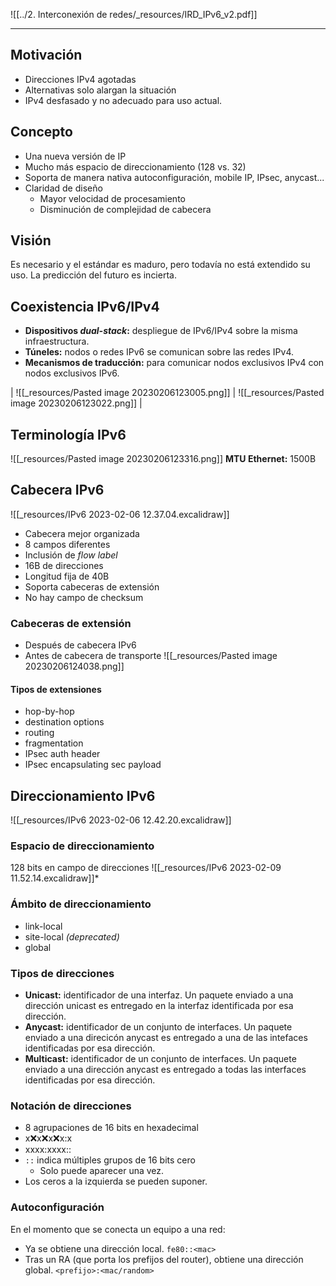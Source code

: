 ![[../2. Interconexión de redes/_resources/IRD_IPv6_v2.pdf]]

---

## Motivación
- Direcciones IPv4 agotadas
- Alternativas solo alargan la situación
- IPv4 desfasado y no adecuado para uso actual.

## Concepto
- Una nueva versión de IP
- Mucho más espacio de direccionamiento (128 vs. 32)
- Soporta de manera nativa autoconfiguración, mobile IP, IPsec, anycast...
- Claridad de diseño
	- Mayor velocidad de procesamiento
	- Disminución de complejidad de cabecera

## Visión
Es necesario y el estándar es maduro, pero todavía no está extendido su uso.
La predicción del futuro es incierta.

## Coexistencia IPv6/IPv4
- **Dispositivos *dual-stack*:** despliegue de IPv6/IPv4 sobre la misma infraestructura.
- **Túneles:** nodos o redes IPv6 se comunican sobre las redes IPv4.
- **Mecanismos de traducción:** para comunicar nodos exclusivos IPv4 con nodos exclusivos IPv6.

| ![[_resources/Pasted image 20230206123005.png]] | ![[_resources/Pasted image 20230206123022.png]] |

## Terminología IPv6
![[_resources/Pasted image 20230206123316.png]]
**MTU Ethernet:** 1500B

## Cabecera IPv6
![[_resources/IPv6 2023-02-06 12.37.04.excalidraw]]
- Cabecera mejor organizada
- 8 campos diferentes
- Inclusión de *flow label*
- 16B de direcciones
- Longitud fija de 40B
- Soporta cabeceras de extensión
- No hay campo de checksum

### Cabeceras de extensión
- Después de cabecera IPv6
- Antes de cabecera de transporte
![[_resources/Pasted image 20230206124038.png]]

#### Tipos de extensiones
- hop-by-hop
- destination options
- routing
- fragmentation
- IPsec auth header
- IPsec encapsulating sec payload

## Direccionamiento IPv6
![[_resources/IPv6 2023-02-06 12.42.20.excalidraw]]

### Espacio de direccionamiento
128 bits en campo de direcciones
![[_resources/IPv6 2023-02-09 11.52.14.excalidraw]]*

### Ámbito de direccionamiento
- link-local
- site-local *(deprecated)*
- global

### Tipos de direcciones
- **Unicast:** identificador de una interfaz. Un paquete enviado a una dirección unicast es entregado en la interfaz identificada por esa dirección.
- **Anycast:** identificador de un conjunto de interfaces. Un paquete enviado a una direcicón anycast es entregado a una de las intefaces identificadas por esa dirección.
- **Multicast:** identificador de un conjunto de interfaces. Un paquete enviado a una dirección anycast es entregado a todas las interfaces identificadas por esa dirección.

### Notación de direcciones
- 8 agrupaciones de 16 bits en hexadecimal
- x:x:x:x:x:x:x:x
- xxxx:xxxx::
- `::` indica múltiples grupos de 16 bits cero
	- Solo puede aparecer una vez.
- Los ceros a la izquierda se pueden suponer.


### Autoconfiguración
En el momento que se conecta un equipo a una red:
- Ya se obtiene una dirección local. `fe80::<mac>`
- Tras un RA (que porta los prefijos del router), obtiene una dirección global. `<prefijo>:<mac/random>`
